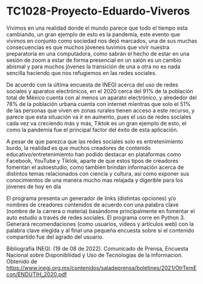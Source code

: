 # TC1028-Proyecto-Eduardo-Viveros

Vivimos en una realidad donde el mundo parece que todo el tiempo esta cambiando, un gran ejemplo de esto es la pandemia, este evento que vivimos en conjunto como  sociedad nos dejó marcados, una de sus muchas consecuencias es que muchos jóvenes tuvimos que vivir nuestra preparatoria en una computadora, como sabrán el hecho de estar en una sesión de zoom a estar de forma presencial en un salón es un cambio abismal y para muchos jóvenes la transición de una a otra no es nada sencilla haciendo que nos refugiemos en las redes sociales.

De acuerdo con la última encuesta de INEGI acerca del uso de redes sociales y aparatos electrónicos, en el 2020 cerca del 91% de la población total de México  cuenta con al menos un aparato electrónico, y alrededor del 78% de la población urbana cuenta con internet mientras que solo el 51% de las personas que viven en  zonas rurales tienen acceso a este recurso, y parece que esta situación va ir en aumento, pues el uso de redes sociales cada vez va creciendo más y más, Tiktok es un gran ejemplo de esto, el como la pandemia fue el principal factor del éxito de esta aplicación. 

A pesar de que parezca que las redes sociales solo es entretenimiento burdo, la realidad es que muchos creadores de contenido educativo/entretenimiemto han podido  destacar en plataformas como Facebook, YouTube y Tiktok, aparte de que estos tipos de creadores fomentan el autoestudio, como también brindan información acerca de distintos temas relacionados con ciencia y cultura, así como exponer sus conocimientos de una manera mucho mas relajada y digerible para los jóvenes de hoy en día

El programa presenta un generador de links (distintas opciones) y/o nombres de creadores contenidos de acuerdo con una palabra clave (nombre de la carrera o materia) basándome principalmente en fomentar el auto estudio a través de redes sociales. El programa corre en Python 3. Generará recomendaciones (como usuarios, videos y artículos web) con la palabra clave elegida y al final una pequeña encuesta sobre si el contenido compartido fue del agrado del usuario.

Bibliografía
INEGI. (19 de 08 de 2022). Comunicado de Prensa, Encuesta Nacional sobre Disponibilidad y Uso de Tecnologias de la Informacion. Obtenido de https://www.inegi.org.mx/contenidos/saladeprensa/boletines/2021/OtrTemEcon/ENDUTIH_2020.pdf




